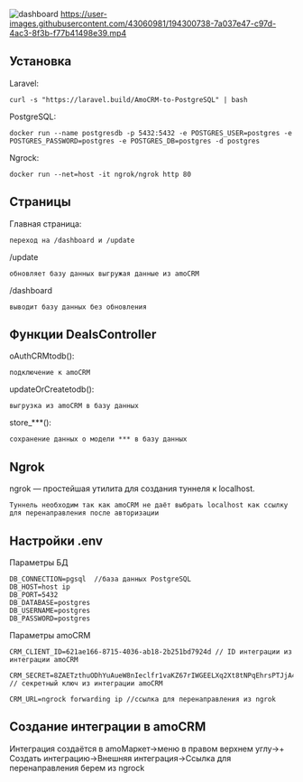 
![dashboard](https://user-images.githubusercontent.com/43060981/194300822-e84f128d-c473-423e-b072-47c68d9f6772.JPG)
https://user-images.githubusercontent.com/43060981/194300738-7a037e47-c97d-4ac3-8f3b-f77b41498e39.mp4
## Установка

Laravel:  

    curl -s "https://laravel.build/AmoCRM-to-PostgreSQL" | bash  
    
PostgreSQL: 

    docker run --name postgresdb -p 5432:5432 -e POSTGRES_USER=postgres -e POSTGRES_PASSWORD=postgres -e POSTGRES_DB=postgres -d postgres

Ngrock: 

    docker run --net=host -it ngrok/ngrok http 80  

## Страницы  

Главная страница:

    переход на /dashboard и /update

/update 

    обновляет базу данных выгружая данные из amoCRM

/dashboard 

    выводит базу данных без обновления

## Функции DealsController  

oAuthCRMtodb(): 

    подключение к amoCRM

updateOrCreatetodb(): 

    выгрузка из amoCRM в базу данных

store_***(): 

    сохранение данных о модели *** в базу данных

## Ngrok  

ngrok — простейшая утилита для создания туннеля к localhost.

    Туннель необходим так как amoCRM не даёт выбрать localhost как ссылку для перенаправления после авторизации

## Настройки  .env

Параметры БД  

    DB_CONNECTION=pgsql  //база данных PostgreSQL
    DB_HOST=host ip  
    DB_PORT=5432  
    DB_DATABASE=postgres  
    DB_USERNAME=postgres  
    DB_PASSWORD=postgres  

Параметры amoCRM  

    CRM_CLIENT_ID=621ae166-8715-4036-ab18-2b251bd7924d // ID интеграции из интеграции amoCRM  

    CRM_SECRET=8ZAETzthuODhYuAueW8nIeclfr1vaKZ67rIWGEELXq2Xt8tNPqEhrsPTJjA4uwvO // секретный ключ из интеграции amoCRM  

    CRM_URL=ngrock forwarding ip //ссылка для перенаправления из ngrok

## Создание интеграции в amoCRM 

Интеграция создаётся в amoМаркет->меню в правом верхнем углу->+ Создать интеграцию->Внешняя интеграция->Ссылка для перенаправления берем из ngrock
